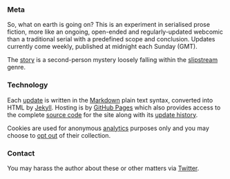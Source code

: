 ### Meta

So, what on earth is going on?  This is an experiment in serialised prose fiction, more like an ongoing, open-ended and regularly-updated webcomic than a traditional serial with a predefined scope and conclusion.  Updates currently come weekly, published at midnight each Sunday (GMT).

The [story][archives] is a second-person mystery loosely falling within the [slipstream][genre] genre.

### Technology

Each [update][posts] is written in the [Markdown][markdown] plain text syntax, converted into HTML by [Jekyll][jekyll]. Hosting is by [GitHub Pages][github] which also provides access to the complete [source code][source] for the site along with its [update history][commits].

Cookies are used for anonymous [analytics][google] purposes only and you may choose to [opt out][cookies] of their collection.

### Contact

You may harass the author about these or other matters via [Twitter][twitter].

[archives]: http://fernseed.org/complete/
[cookies]:  http://fernseed.org/do-not-track/
[twitter]:  https://twitter.com/dmcgk
[genre]:    http://en.wikipedia.org/wiki/Slipstream_(genre)
[markdown]: http://daringfireball.net/projects/markdown/
[jekyll]:   http://jekyllrb.com/docs/home/
[github]:   https://pages.github.com
[source]:   https://github.com/fernseed/fernseed.github.io
[commits]:  https://github.com/fernseed/fernseed.github.io/commits/master
[posts]:    https://github.com/fernseed/fernseed.github.io/tree/master/serials/the-second-room/_posts
[google]:   https://www.google.com/analytics